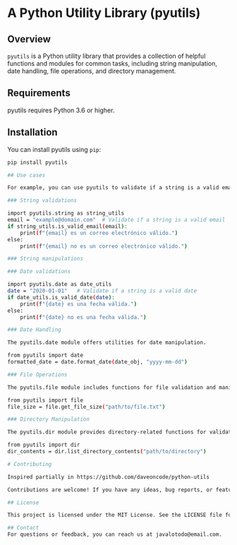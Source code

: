 # A Python Utility Library (pyutils)

## Overview

`pyutils` is a Python utility library that provides a collection of helpful functions and modules for common tasks, including string manipulation, date handling, file operations, and directory management.

## Requirements

pyutils requires Python 3.6 or higher.

## Installation

You can install pyutils using `pip`:

```bash
pip install pyutils

## Use cases

For example, you can use pyutils to validate if a string is a valid email or a valid date.

### String validations

import pyutils.string as string_utils
email = "example@domain.com"  # Validate if a string is a valid email
if string_utils.is_valid_email(email):
    print(f"{email} es un correo electrónico válido.")
else:
    print(f"{email} no es un correo electrónico válido.")

### String manipulations

### Date validations

import pyutils.date as date_utils
date = "2020-01-01"   # Validate if a string is a valid date
if date_utils.is_valid_date(date):
    print(f"{date} es una fecha válida.")
else:
    print(f"{date} no es una fecha válida.")

### Date Handling

The pyutils.date module offers utilities for date manipulation.

from pyutils import date
formatted_date = date.format_date(date_obj, "yyyy-mm-dd")

### File Operations

The pyutils.file module includes functions for file validation and manipulation based on valid paths.

from pyutils import file
file_size = file.get_file_size("path/to/file.txt")

### Directory Manipulation

The pyutils.dir module provides directory-related functions for validation and manipulation.

from pyutils import dir
dir_contents = dir.list_directory_contents("path/to/directory")

# Contributing

Inspired partially in https://github.com/daveoncode/python-utils

Contributions are welcome! If you have any ideas, bug reports, or feature requests, please open an issue or submit a pull request.

## License

This project is licensed under the MIT License. See the LICENSE file for details.

## Contact
For questions or feedback, you can reach us at javalotodo@email.com.
